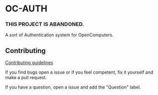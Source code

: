 # OC-AUTH

### THIS PROJECT IS ABANDONED.

A sort of Authentication system for OpenComputers.

## Contributing
[Contributing guidelines](CONTRIBUTING.md)

If you find bugs open a issue or if you feel competent, fix it yourself and make a pull request.

If you have a question, open a issue and add the "Question" label.
